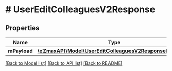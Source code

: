# # UserEditColleaguesV2Response

## Properties

Name | Type | Description | Notes
------------ | ------------- | ------------- | -------------
**mPayload** | [**\eZmaxAPI\Model\UserEditColleaguesV2ResponseMPayload**](UserEditColleaguesV2ResponseMPayload.md) |  |

[[Back to Model list]](../../README.md#models) [[Back to API list]](../../README.md#endpoints) [[Back to README]](../../README.md)
